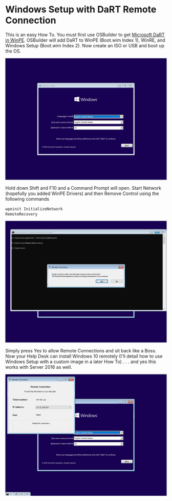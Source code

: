 # Windows Setup with DaRT Remote Connection

This is an easy How To.  You must first use OSBuilder to get [Microsoft DaRT in WinPE](add-dart-to-winpe.md).  OSBuilder will add DaRT to WinPE \(Boot.wim Index 1\), WinRE, and Windows Setup \(Boot.wim Index 2\).  Now create an ISO or USB and boot up the OS.

![Press Shift + F10 to open a Command Prompt](../../.gitbook/assets/2018-08-03_1-10-21.png)

Hold down Shift and F10 and a Command Prompt will open.  Start Network \(hopefully you added WinPE Drivers\) and then Remove Control using the following commands

```text
wpeinit InitializeNetwork
RemoteRecovery
```

![Press Yes to allow connections through WinPE Firewall](../../.gitbook/assets/2018-08-03_1-11-14.png)

Simply press Yes to allow Remote Connections and sit back like a Boss.  Now your Help Desk can install Windows 10 remotely \(I'll detail how to use Windows Setup with a custom image in a later How To\) . . . and yes this works with Server 2016 as well.

![](../../.gitbook/assets/2018-08-03_1-11-36.png)



